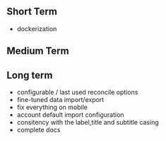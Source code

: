 ## Short Term
- dockerization

## Medium Term

## Long term
- configurable / last used reconcile options
- fine-tuned data import/export
- fix everything on mobile
-  account default import configuration
- consitency with the label,title and subtitle casing
- complete docs
